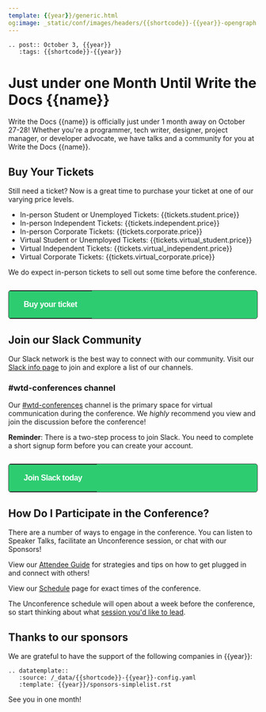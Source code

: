 ```yaml
---
template: {{year}}/generic.html
og:image: _static/conf/images/headers/{{shortcode}}-{{year}}-opengraph.jpg
---
```


```{eval-rst}
.. post:: October 3, {{year}}
   :tags: {{shortcode}}-{{year}}
```

# Just under one Month Until Write the Docs {{name}}

Write the Docs {{name}} is officially just under 1 month away on October 27-28! Whether you're a programmer, tech writer, designer, project manager, or developer advocate, we have talks and a community for you at Write the Docs {{name}}.

## Buy Your Tickets

Still need a ticket? Now is a great time to purchase your ticket at one of our varying price levels.

- In-person Student or Unemployed Tickets: {{tickets.student.price}} 
- In-person Independent Tickets: {{tickets.independent.price}} 
- In-person Corporate Tickets: {{tickets.corporate.price}} 
- Virtual Student or Unemployed Tickets: {{tickets.virtual_student.price}}
- Virtual Independent Tickets: {{tickets.virtual_independent.price}}
- Virtual Corporate Tickets: {{tickets.virtual_corporate.price}}
   
We do expect in-person tickets to sell out some time before the conference.

   <p style="margin: 2em 0;">
   <table border="0" cellpadding="0" cellspacing="0" style="background-color:#2ECC71; border:1px solid #4a4a4a; border-radius:5px;">
   <tr>
      <td align="center" valign="middle" style="color:#FFFFFF; font-family:Helvetica, Arial, sans-serif; font-size:16px; font-weight:bold; letter-spacing:-.5px; line-height:150%; padding-top:15px; padding-right:30px; padding-bottom:15px; padding-left:30px;">
         <a href="https://www.writethedocs.org/conf/{{shortcode}}/{{year}}/tickets/" target="_blank" style="color:#FFFFFF; text-decoration:none; border-bottom: none;">Buy your ticket</a>
      </td>
   </tr>
   </table>
   </p>

## Join our Slack Community

Our Slack network is the best way to connect with our community. Visit our [Slack info page](https://www.writethedocs.org/slack/) to join and explore a list of our channels.

### #wtd-conferences channel
Our [#wtd-conferences](https://writethedocs.slack.com/archives/C1AKFQATH) channel is the primary space for virtual communication during the conference. We *highly* recommend you view and join the discussion before the conference!

**Reminder**: There is a two-step process to join Slack. You need to complete a short signup form before you can create your account.

   <p style="margin: 2em 0;">
   <table border="0" cellpadding="0" cellspacing="0" style="background-color:#2ECC71; border:1px solid #4a4a4a; border-radius:5px;">
   <tr>
      <td align="center" valign="middle" style="color:#FFFFFF; font-family:Helvetica, Arial, sans-serif; font-size:16px; font-weight:bold; letter-spacing:-.5px; line-height:150%; padding-top:15px; padding-right:30px; padding-bottom:15px; padding-left:30px;">
         <a href="https://docs.google.com/forms/d/e/1FAIpQLSdq4DWRphVt1qVqH8NsjNnS0Szu_NljjZRUvyYqR7mdc00zKQ/viewform" target="_blank" style="color:#FFFFFF; text-decoration:none; border-bottom: none;">Join Slack today</a>
      </td>
   </tr>
   </table>
   </p>

## How Do I Participate in the Conference? 

There are a number of ways to engage in the conference. You can listen to Speaker Talks, facilitate an Unconference session, or chat with our Sponsors!

View our [Attendee Guide](https://www.writethedocs.org/conf/{{shortcode}}/{{year}}/attendee-guide/) for strategies and tips on how to get plugged in and connect with others!

View our [Schedule](https://www.writethedocs.org/conf/{{shortcode}}/{{year}}/schedule/) page for exact times of the conference.

The Unconference schedule will open about a week before the conference, so start thinking about what 
[session you'd like to lead](https://www.writethedocs.org/conf/{{shortcode}}/{{year}}/schedule/).

## Thanks to our sponsors

We are grateful to have the support of the following companies in {{year}}:

```{eval-rst}
.. datatemplate::
   :source: /_data/{{shortcode}}-{{year}}-config.yaml
   :template: {{year}}/sponsors-simplelist.rst
```

See you in one month!
